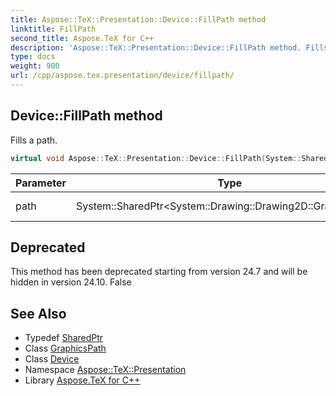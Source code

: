 ```yaml
---
title: Aspose::TeX::Presentation::Device::FillPath method
linktitle: FillPath
second_title: Aspose.TeX for C++
description: 'Aspose::TeX::Presentation::Device::FillPath method. Fills a path in C++.'
type: docs
weight: 900
url: /cpp/aspose.tex.presentation/device/fillpath/
---
```

## Device::FillPath method


Fills a path.

```cpp
virtual void Aspose::TeX::Presentation::Device::FillPath(System::SharedPtr<System::Drawing::Drawing2D::GraphicsPath> path)=0
```


| Parameter | Type | Description |
| --- | --- | --- |
| path | System::SharedPtr\<System::Drawing::Drawing2D::GraphicsPath\> | A path to fill. |

## Deprecated
This method has been deprecated starting from version 24.7 and will be hidden in version 24.10. False 

## See Also

* Typedef [SharedPtr](../../../system/sharedptr/)
* Class [GraphicsPath](../../../system.drawing.drawing2d/graphicspath/)
* Class [Device](../)
* Namespace [Aspose::TeX::Presentation](../../)
* Library [Aspose.TeX for C++](../../../)
